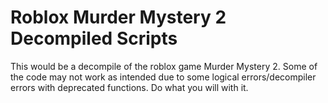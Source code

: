 # Roblox Murder Mystery 2 Decompiled Scripts
This would be a decompile of the roblox game Murder Mystery 2. Some of the code may not work as intended due to some logical errors/decompiler errors with deprecated functions. Do what you will with it.
